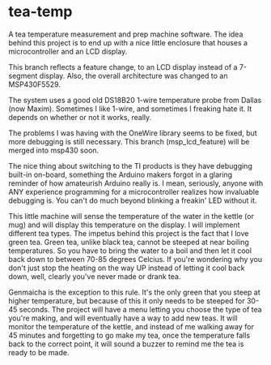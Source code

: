 tea-temp
========

A tea temperature measurement and prep machine software. The idea behind this project is to end up with a nice little
enclosure that houses a microcontroller and an LCD display.

This branch reflects a feature change, to an LCD display instead of a 7-segment display. Also, the overall
architecture was changed to an MSP430F5529.

The system uses a good old DS18B20 1-wire temperature probe from Dallas (now Maxim). Sometimes I like 1-wire, and 
sometimes I freaking hate it. It depends on whether or not it works, really.

The problems I was having with the OneWire library seems to be fixed, but more debugging is still necessary.
This branch (msp_lcd_feature) will be merged into msp430 soon.

The nice thing about switching to the TI products is they have debugging built-in on-board, something the Arduino 
makers forgot in a glaring reminder of how amateurish Arduino really is. I mean, seriously, anyone with ANY experience
programming for a microcontroller realizes how invaluable debugging is. You can't do much beyond blinking a freakin'
LED without it. 

This little machine will sense the temperature of the water in the kettle (or mug) and will display this
temperature on the display. I will implement different tea types. The impetus behind this project is the fact that
I love green tea. Green tea, unlike black tea, cannot be steeped at near boiling temperatures. So you have to bring the
water to a boil and then let it cool back down to between 70-85 degrees Celcius. If you're wondering why you don't just
stop the heating on the way UP instead of letting it cool back down, well, clearly you've never made or drank tea.

Genmaicha is the exception to this rule. It's the only green that you steep at higher temperature, but because of this 
it only needs to be steeped for 30-45 seconds. The project will have a menu letting you choose the type of tea you're 
making, and will eventually have a way to add new teas. It will monitor the temperature of the kettle, and instead of
me walking away for 45 minutes and forgetting to go make my tea, once the temperature falls back to the correct point,
it will sound a buzzer to remind me the tea is ready to be made.

